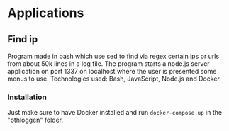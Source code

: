 # Applications

## Find ip

Program made in bash which use sed to find via regex certain ips or urls from about 50k lines in a log file. The program starts a node.js server application on port 1337 on localhost where the user is presented some menus to use. Technologies used: Bash, JavaScript, Node.js and Docker.

### Installation

Just make sure to have Docker installed and run `docker-compose up` in the "bthloggen" folder.